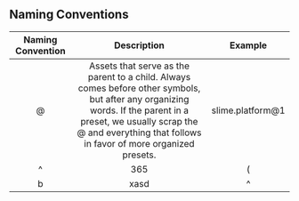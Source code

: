 ## Naming Conventions

| Naming Convention | Description | Example |
| :----: | :---: | :-------: |
| @      | Assets that serve as the parent to a child. Always comes before other symbols, but after any organizing words. If the parent in a preset, we usually scrap the @ and everything that follows in favor of more organized presets.     | slime.platform@1         |
| ^       | 365   | (         |
| b      |  xasd     | ^         |